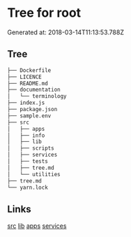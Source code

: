 # Tree for root
Generated at: 2018-03-14T11:13:53.788Z
## Tree
```bash
├── Dockerfile
├── LICENCE
├── README.md
├── documentation
│   └── terminology
├── index.js
├── package.json
├── sample.env
├── src
│   ├── apps
│   ├── info
│   ├── lib
│   ├── scripts
│   ├── services
│   ├── tests
│   ├── tree.md
│   └── utilities
├── tree.md
└── yarn.lock

```

## Links
[src](src/tree.md)
[lib](src/lib/tree.md)
[apps](src/apps/tree.md)
[services](src/services/tree.md)